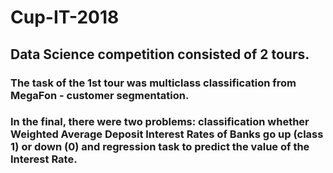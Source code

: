 # Cup-IT-2018
## Data Science competition consisted of 2 tours.
### The task of the 1st tour was multiclass classification from MegaFon - customer segmentation.
### In the final, there were two problems: classification whether Weighted Average Deposit Interest Rates of Banks go up (class 1) or down (0) and regression task to predict the value of the Interest Rate.
